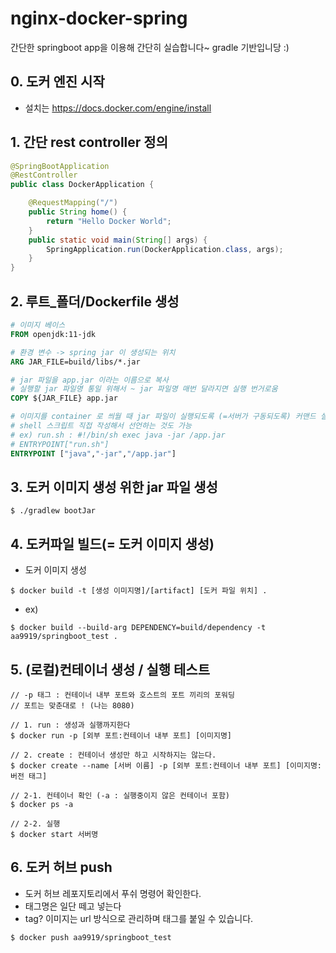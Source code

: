 # nginx-docker-spring
간단한 springboot app을 이용해 간단히 실습합니다~
gradle 기반입니당 :)

## 0. 도커 엔진 시작
- 설치는 https://docs.docker.com/engine/install

## 1. 간단 rest controller 정의
```java
@SpringBootApplication
@RestController
public class DockerApplication {

    @RequestMapping("/")
    public String home() {
        return "Hello Docker World";
    }
    public static void main(String[] args) {
        SpringApplication.run(DockerApplication.class, args);
    }
}
```

## 2. 루트_폴더/Dockerfile 생성
```dockerfile
# 이미지 베이스
FROM openjdk:11-jdk 

# 환경 변수 -> spring jar 이 생성되는 위치
ARG JAR_FILE=build/libs/*.jar

# jar 파일을 app.jar 이라는 이름으로 복사
# 실행할 jar 파일명 통일 위해서 ~ jar 파일명 매번 달라지면 실행 번거로움
COPY ${JAR_FILE} app.jar

# 이미지를 container 로 씌월 때 jar 파일이 실행되도록 (=서버가 구동되도록) 커맨드 설정
# shell 스크립트 직접 작성해서 선언하는 것도 가능
# ex) run.sh : #!/bin/sh exec java -jar /app.jar
# ENTRYPOINT["run.sh"]
ENTRYPOINT ["java","-jar","/app.jar"]
```

## 3. 도커 이미지 생성 위한 jar 파일 생성
```shell
$ ./gradlew bootJar
```
## 4. 도커파일 빌드(= 도커 이미지 생성) 
- 도커 이미지 생성
```shell
$ docker build -t [생성 이미지명]/[artifact] [도커 파일 위치] .
```
- ex)
```shell
$ docker build --build-arg DEPENDENCY=build/dependency -t aa9919/springboot_test .
```

## 5. (로컬)컨테이너 생성 / 실행 테스트
```shell
// -p 태그 : 컨테이너 내부 포트와 호스트의 포트 끼리의 포워딩
// 포트는 맞춘대로 ! (나는 8080)

// 1. run : 생성과 실행까지한다
$ docker run -p [외부 포트:컨테이너 내부 포트] [이미지명]

// 2. create : 컨테이너 생성만 하고 시작하지는 않는다.
$ docker create --name [서버 이름] -p [외부 포트:컨테이너 내부 포트] [이미지명:버전 태그]

// 2-1. 컨테이너 확인 (-a : 실행중이지 않은 컨테이너 포함)
$ docker ps -a

// 2-2. 실행
$ docker start 서버명
```

## 6. 도커 허브 push
- 도커 허브 레포지토리에서 푸쉬 명령어 확인한다.
- 태그명은 일단 떼고 넣는다
- tag? 이미지는 url 방식으로 관리하며 태그를 붙일 수 있습니다.
```shell
$ docker push aa9919/springboot_test
```
